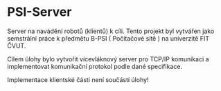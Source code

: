 # PSI-Server
Server na navádění robotů (klientů) k cíli.
Tento projekt byl vytvářen jako semstrální práce k předmětu B-PSI ( Počítačové sítě ) na univerzitě FIT ČVUT.

Cílem úlohy bylo vytvořit vícevláknový server pro TCP/IP komunikaci a implementovat komunikační protokol podle dané specifikace. 

Implementace klientské části není součástí úlohy!

